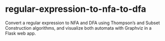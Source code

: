# regular-expression-to-nfa-to-dfa
Convert a regular expression to NFA and DFA using Thompson’s and Subset Construction algorithms, and visualize both automata with Graphviz in a Flask web app.
